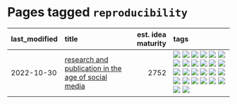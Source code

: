 # Pages tagged `reproducibility`

|last_modified|title|est. idea maturity|tags
|:---|:---|---:|:---|
|2022-10-30|[research and publication in the age of social media](../research-and-social.md)|2752|[![](https://img.shields.io/badge/tag-arxiv-d7de4b)](../tags/arxiv.md) [![](https://img.shields.io/badge/tag-citation-e54ba1)](../tags/citation.md) [![](https://img.shields.io/badge/tag-corrections-426a5f)](../tags/corrections.md) [![](https://img.shields.io/badge/tag-credit-e3b2c7)](../tags/credit.md) [![](https://img.shields.io/badge/tag-curation-dafbc7)](../tags/curation.md) [![](https://img.shields.io/badge/tag-discoverability-7064e0)](../tags/discoverability.md) [![](https://img.shields.io/badge/tag-discussion-deeba9)](../tags/discussion.md) [![](https://img.shields.io/badge/tag-feed-6819c6)](../tags/feed.md) [![](https://img.shields.io/badge/tag-git-11772b)](../tags/git.md) [![](https://img.shields.io/badge/tag-git-11772b)](../tags/git.md) [![](https://img.shields.io/badge/tag-historyofscience-5fba1d)](../tags/historyofscience.md) [![](https://img.shields.io/badge/tag-mastodon-587798)](../tags/mastodon.md) [![](https://img.shields.io/badge/tag-openreview-2c91b4)](../tags/openreview.md) [![](https://img.shields.io/badge/tag-paperswithcode-d2ea1b)](../tags/paperswithcode.md) [![](https://img.shields.io/badge/tag-platform-dce8fa)](../tags/platform.md) [![](https://img.shields.io/badge/tag-publication-c4fb38)](../tags/publication.md) [![](https://img.shields.io/badge/tag-reproducibility-82f36e)](../tags/reproducibility.md) [![](https://img.shields.io/badge/tag-research-ac8815)](../tags/research.md) [![](https://img.shields.io/badge/tag-retractions-161a53)](../tags/retractions.md) [![](https://img.shields.io/badge/tag-search-b3194)](../tags/search.md) [![](https://img.shields.io/badge/tag-socialmedia-34720)](../tags/socialmedia.md) [![](https://img.shields.io/badge/tag-stackoverflow-db71cb)](../tags/stackoverflow.md) [![](https://img.shields.io/badge/tag-subscription-71e862)](../tags/subscription.md) [![](https://img.shields.io/badge/tag-transparency-ad342b)](../tags/transparency.md) [![](https://img.shields.io/badge/tag-twitter-a3a5e9)](../tags/twitter.md) [![](https://img.shields.io/badge/tag-validation-a682e)](../tags/validation.md)|
